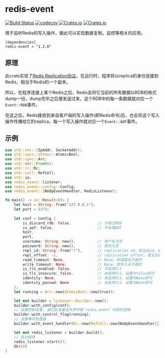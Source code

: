 # redis-event

[![Build Status](https://travis-ci.com/maplestoria/redis-event.svg?token=LAWtGewQmwi6dpqV9Qcy&branch=master)](https://travis-ci.com/maplestoria/redis-event)
[![codecov](https://codecov.io/gh/maplestoria/redis-event/branch/master/graph/badge.svg?token=u9ZqCQjuPi)](https://codecov.io/gh/maplestoria/redis-event)
[![Crates.io](https://img.shields.io/crates/v/redis-event)](https://crates.io/crates/redis-event)
[![Crates.io](https://img.shields.io/crates/l/redis-event)](LICENSE)

用于监听Redis的写入操作，据此可以实现数据复制，监控等相关的应用。

```
[dependencies]
redis-event = "1.2.0"
```

## 原理

此crate实现了[Redis Replication协议](https://redis.io/topics/replication)，在运行时，程序将以replica的身份连接到Redis，相当于Redis的一个副本。

所以，在程序连接上某个Redis之后，Redis会将它当前的所有数据以RDB的格式dump一份，dump完毕之后便发送过来，这个RDB中的每一条数据就对应一个`Event::RDB`事件。

在这之后，Redis接收到来自客户端的写入操作(即Redis命令)后，也会将这个写入操作传播给它的replica，每一个写入操作就对应一个`Event::AOF`事件。

## 示例

```rust
use std::net::{IpAddr, SocketAddr};
use std::sync::atomic::AtomicBool;
use std::sync::Arc;
use std::str::FromStr;
use std::rc::Rc;
use std::cell::RefCell;
use std::io;
use redis_event::listener;
use redis_event::config::Config;
use redis_event::{NoOpEventHandler, RedisListener};

fn main() -> io::Result<()> {
    let host = String::from("127.0.0.1");
    let port = 6379;
    
    let conf = Config {
        is_discard_rdb: false,            // 不跳过RDB
        is_aof: false,                    // 不处理AOF
        host,
        port,
        username: String::new(),          // 用户名为空
        password: String::new(),          // 密码为空
        repl_id: String::from("?"),       // replication id，若无此id，设置为?即可
        repl_offset: -1,                  // replication offset，若无此offset，设置为-1即可
        read_timeout: None,               // None，即读取永不超时
        write_timeout: None,              // None，即写入永不超时
        is_tls_enabled: false,            // 不启用TLS
        is_tls_insecure: false,           // 未启用TLS，设置为false即可
        identity: None,                   // 未启用TLS，设置为None即可
        identity_passwd: None             // 未启用TLS，设置为None即可
    };
    let running = Arc::new(AtomicBool::new(true));

    let mut builder = listener::Builder::new();
    builder.with_config(conf);
    // 设置控制变量, 通过此变量在外界中断`redis_event`内部的逻辑
    builder.with_control_flag(running);
    // 设置事件处理器
    builder.with_event_handler(Rc::new(RefCell::new(NoOpEventHandler{})));

    let mut redis_listener = builder.build();
    // 启动程序
    redis_listener.start()?;
    Ok(())
}
```